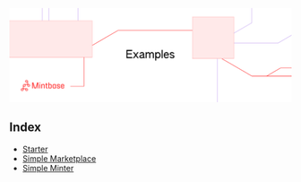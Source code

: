 <p align="center">
  <a href="https://mintbase.io">
    <img src="./assets/gh-examples-mb.png" style="object-fit: cover">
  </a>
</p>

## Index
- [Starter](./starter)
- [Simple Marketplace](./simple-marketplace)
- [Simple Minter](./simple-minter)
